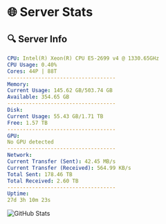 # 🌐 Server Stats
## 🔍 Server Info
```yaml
CPU: Intel(R) Xeon(R) CPU E5-2699 v4 @ 1330.65GHz
CPU Usage: 0.40%
Cores: 44P | 88T
-----------------------------------
Memory:
Current Usage: 145.62 GB/503.74 GB
Available: 354.65 GB
-----------------------------------
Disk:
Current Usage: 55.43 GB/1.71 TB
Free: 1.57 TB
-----------------------------------
GPU:
No GPU detected
-----------------------------------
Network:
Current Transfer (Sent): 42.45 MB/s
Current Transfer (Received): 564.99 KB/s
Total Sent: 178.46 TB
Total Received: 2.60 TB
-----------------------------------
Uptime:
27d 3h 10m 23s
```
![GitHub Stats](https://img.shields.io/badge/Updated-2025-03-07_01:53:41-blue)